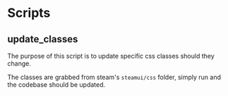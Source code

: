# Scripts

## update_classes

The purpose of this script is to update specific css classes should they change.

The classes are grabbed from steam's `steamui/css` folder, simply run and the codebase should be updated.
